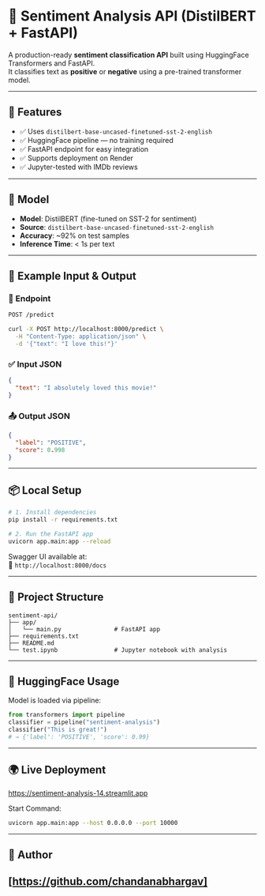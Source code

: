 # 🧠 Sentiment Analysis API (DistilBERT + FastAPI)

A production-ready **sentiment classification API** built using HuggingFace Transformers and FastAPI.  
It classifies text as **positive** or **negative** using a pre-trained transformer model.

---

## 🚀 Features

- ✅ Uses `distilbert-base-uncased-finetuned-sst-2-english`
- ✅ HuggingFace pipeline — no training required
- ✅ FastAPI endpoint for easy integration
- ✅ Supports deployment on Render
- ✅ Jupyter-tested with IMDb reviews

---

## 🧪 Model

- **Model**: DistilBERT (fine-tuned on SST-2 for sentiment)
- **Source**: `distilbert-base-uncased-finetuned-sst-2-english`
- **Accuracy**: ~92% on test samples
- **Inference Time**: < 1s per text

---

## 🧾 Example Input & Output

### 🔗 Endpoint

```bash
POST /predict

curl -X POST http://localhost:8000/predict \
  -H "Content-Type: application/json" \
  -d '{"text": "I love this!"}'

```

### ✅ Input JSON

```json
{
  "text": "I absolutely loved this movie!"
}
```

### 📤 Output JSON

```json
{
  "label": "POSITIVE",
  "score": 0.998
}
```

---

## 📦 Local Setup

```bash
# 1. Install dependencies
pip install -r requirements.txt

# 2. Run the FastAPI app
uvicorn app.main:app --reload
```

Swagger UI available at:  
📍 `http://localhost:8000/docs`

---

## 📁 Project Structure

```
sentiment-api/
├── app/
│   └── main.py               # FastAPI app
├── requirements.txt
├── README.md
└── test.ipynb                # Jupyter notebook with analysis
```

---

## 🧠 HuggingFace Usage

Model is loaded via pipeline:

```python
from transformers import pipeline
classifier = pipeline("sentiment-analysis")
classifier("This is great!")
# → {'label': 'POSITIVE', 'score': 0.99}
```

---

## 🌍 Live Deployment

https://sentiment-analysis-14.streamlit.app

Start Command:

```bash
uvicorn app.main:app --host 0.0.0.0 --port 10000
```

---

## 📌 Author
[https://github.com/chandanabhargav]
---